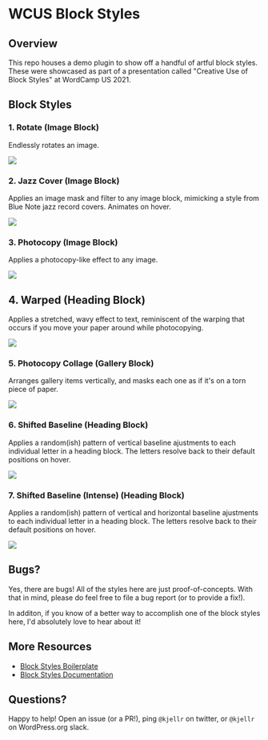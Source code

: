 # WCUS Block Styles

## Overview

This repo houses a demo plugin to show off a handful of artful block styles. These were showcased as part of a presentation called "Creative Use of Block Styles" at WordCamp US 2021.

## Block Styles

### 1. Rotate (Image Block)

Endlessly rotates an image. 

![](https://cldup.com/6h9Cqj_Y0j.gif)

### 2. Jazz Cover (Image Block)

Applies an image mask and filter to any image block, mimicking a style from Blue Note jazz record covers. Animates on hover. 

![](https://cldup.com/qseV9ZbrpL.gif)

### 3. Photocopy (Image Block)

Applies a photocopy-like effect to any image. 

![](https://cldup.com/KIcTCCrfdW.gif)

## 4. Warped (Heading Block)

Applies a stretched, wavy effect to text, reminiscent of the warping that occurs if you move your paper around while photocopying. 

![](https://cldup.com/DelMMyadnv.gif)

### 5. Photocopy Collage (Gallery Block)

Arranges gallery items vertically, and masks each one as if it's on a torn piece of paper. 

![](https://cldup.com/fa9Qx8vGjr.gif)

### 6. Shifted Baseline (Heading Block)

Applies a random(ish) pattern of vertical baseline ajustments to each individual letter in a heading block. The letters resolve back to their default positions on hover. 

![](https://cldup.com/Z9A9WFyQYd.gif)

### 7. Shifted Baseline (Intense) (Heading Block)

Applies a random(ish) pattern of vertical and horizontal baseline ajustments to each individual letter in a heading block. The letters resolve back to their default positions on hover. 

![](https://cldup.com/3NzLIh5GvD.gif)

## Bugs?

Yes, there are bugs! All of the styles here are just proof-of-concepts. With that in mind, please do feel free to file a bug report (or to provide a fix!). 

In additon, if you know of a better way to accomplish one of the block styles here, I'd absolutely love to hear about it!

## More Resources

- [Block Styles Boilerplate](https://github.com/Automattic/gutenberg-block-styles)
- [Block Styles Documentation](https://developer.wordpress.org/block-editor/reference-guides/block-api/block-styles/)

## Questions? 

Happy to help! Open an issue (or a PR!), ping `@kjellr` on twitter, or `@kjellr` on WordPress.org slack. 
